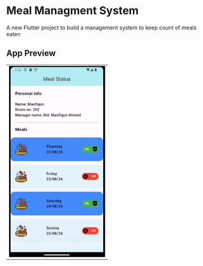 # Meal Managment System

A new Flutter project to build a management system to keep count of meals eaten

## App Preview

<table>
    <tr>
        <td><img src="assets/Images/Capture.JPG" height=500></td>
    </tr>

</table>
